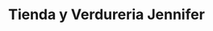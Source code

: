 ---
title: "Tienda y Verdureria Jennifer"
url: /villa-nueva/tienda-y-verdureria-jennifer/
shop: Lebensmittel
---